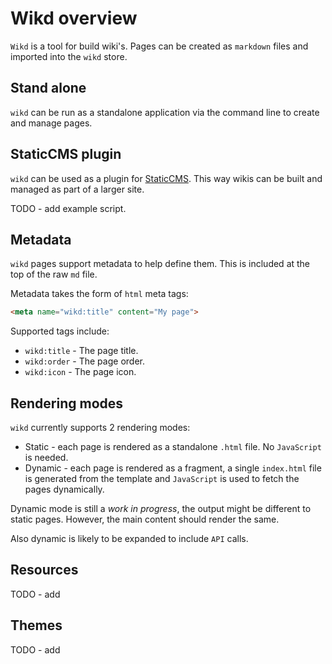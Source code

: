 ﻿<meta name="wikd:title" content="Overview">
<meta name="wikd:order" content="0">

# Wikd overview

`Wikd` is a tool for build wiki's. Pages can be created as `markdown` files and imported into the `wikd` store.

## Stand alone

`wikd` can be run as a standalone application via the command line to create and manage pages.

## StaticCMS plugin

`wikd` can be used as a plugin for [StaticCMS](https://github.com/mc738/StaticCMS).
This way wikis can be built and managed as part of a larger site.

TODO - add example script.

## Metadata

`wikd` pages support metadata to help define them. This is included at the top of the raw `md` file.

Metadata takes the form of `html` meta tags:

```html
<meta name="wikd:title" content="My page">
```

Supported tags include:

* `wikd:title` - The page title.
* `wikd:order` - The page order.
* `wikd:icon` - The page icon.

## Rendering modes

`wikd` currently supports 2 rendering modes:

* Static - each page is rendered as a standalone `.html` file. No `JavaScript` is needed.
* Dynamic - each page is rendered as a fragment, a single `index.html` file is generated from the template and `JavaScript` is used to fetch the pages dynamically.

Dynamic mode is still a *work in progress*, the output might be different to static pages. 
However, the main content should render the same.

Also dynamic is likely to be expanded to include `API` calls.

## Resources

TODO - add

## Themes

TODO - add